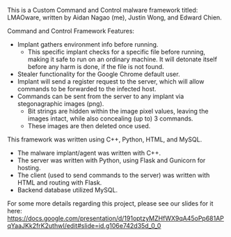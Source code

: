 This is a Custom Command and Control malware framework titled: LMAOware, 
written by Aidan Nagao (me), Justin Wong, and Edward Chien.

Command and Control Framework Features:
- Implant gathers environment info before running.
  - This specific implant checks for a specific file before running, making it safe to run on an ordinary machine.
    It will detonate itself before any harm is done, if the file is not found.
- Stealer functionality for the Google Chrome default user.
- Implant will send a register request to the server, which will allow commands to be forwarded to the infected host.
- Commands can be sent from the server to any implant via stegonagraphic images (png).
  - Bit strings are hidden within the image pixel values, leaving the images intact, while also concealing (up to) 3 commands.
  - These images are then deleted once used.

This framework was written using C++, Python, HTML, and MySQL.
- The malware implant/agent was written with C++.
- The server was written with Python, using Flask and Gunicorn for hosting.
- The client (used to send commands to the server) was written with HTML and routing with Flask.
- Backend database utilized MySQL.



For some more details regarding this project, please see our slides for it here: 
https://docs.google.com/presentation/d/191optzyMZHfWX9qA45oPp681APqYaaJKk2frK2uthwI/edit#slide=id.g106e742d35d_0_0
